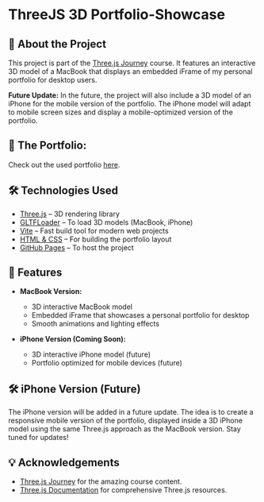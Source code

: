 # ThreeJS 3D Portfolio-Showcase
## 🎨 About the Project

This project is part of the [Three.js Journey](https://threejs-journey.com/) course. It features an interactive 3D model of a MacBook that displays an embedded iFrame of my personal portfolio for desktop users.

**Future Update:** In the future, the project will also include a 3D model of an iPhone for the mobile version of the portfolio. The iPhone model will adapt to mobile screen sizes and display a mobile-optimized version of the portfolio.

## 🚀 The Portfolio:

Check out the used portfolio [here](https://www.golic.at).

## 🛠️ Technologies Used

- [Three.js](https://threejs.org/) – 3D rendering library
- [GLTFLoader](https://threejs.org/docs/#examples/en/loaders/GLTFLoader) – To load 3D models (MacBook, iPhone)
- [Vite](https://vitejs.dev/) – Fast build tool for modern web projects
- [HTML & CSS](https://developer.mozilla.org/en-US/docs/Web/HTML) – For building the portfolio layout
- [GitHub Pages](https://pages.github.com/) – To host the project

## 🎯 Features

- **MacBook Version:**
  - 3D interactive MacBook model
  - Embedded iFrame that showcases a personal portfolio for desktop
  - Smooth animations and lighting effects
  
- **iPhone Version (Coming Soon):**
  - 3D interactive iPhone model (future)
  - Portfolio optimized for mobile devices (future)

## 🛠️ iPhone Version (Future)

The iPhone version will be added in a future update. The idea is to create a responsive mobile version of the portfolio, displayed inside a 3D iPhone model using the same Three.js approach as the MacBook version. Stay tuned for updates!

## 💡 Acknowledgements

- [Three.js Journey](https://threejs-journey.com/) for the amazing course content.
- [Three.js Documentation](https://threejs.org/docs/) for comprehensive Three.js resources.
